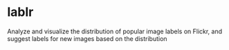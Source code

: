 # lablr
Analyze and visualize the distribution of popular image labels on Flickr, and suggest labels for new images based on the distribution
